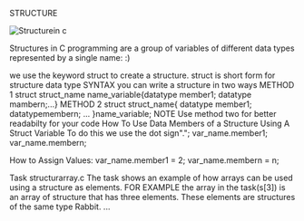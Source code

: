 STRUCTURE

![Structurein c](https://user-images.githubusercontent.com/113252231/212066763-24ecd674-6cc6-4bc0-af78-58695653f021.png)



Structures in C programming are a group of variables of different data types represented by a single name: :)

we use the keyword struct to create a structure.
struct is short form for structure data type
SYNTAX
you can write a structure in two ways
METHOD 1
struct struct_name name_variable{datatype member1; datatype mambern;...}
METHOD 2
struct struct_name{
datatype member1;
datatypemembern;
...
}name_variable;
NOTE 
Use method two for better readabilty for your code
How To Use Data Members of a Structure Using A Struct Variable
To do this we use the dot sign".";
var_name.member1;
var_name.membern;

How to Assign Values:
var_name.member1 = 2;
var_name.membern = n;


Task structurarray.c
The task shows an example of how arrays can be used using a structure as elements.
FOR EXAMPLE
the array in the task(s[3])  is an array of structure that has three elements.
These elements are structures of the same type Rabbit.
...
